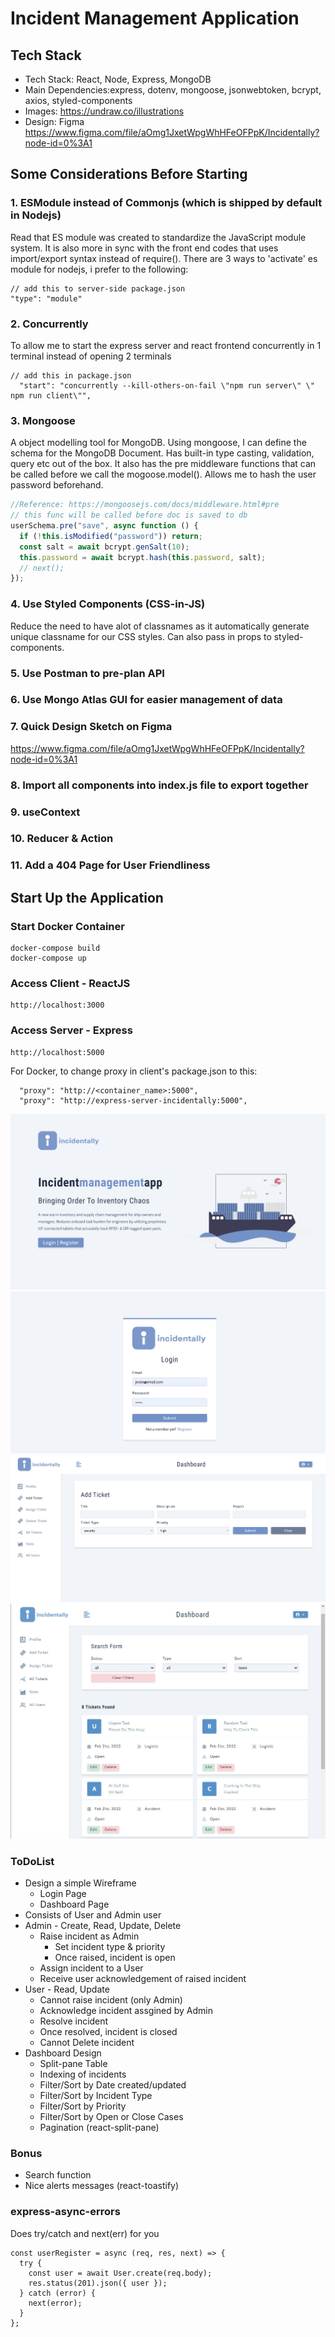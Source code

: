 # Incident Management Application

## Tech Stack

- Tech Stack: React, Node, Express, MongoDB
- Main Dependencies:express, dotenv, mongoose, jsonwebtoken, bcrypt, axios, styled-components
- Images: https://undraw.co/illustrations
- Design: Figma https://www.figma.com/file/aOmg1JxetWpgWhHFeOFPpK/Incidentally?node-id=0%3A1

## Some Considerations Before Starting

### 1. ESModule instead of Commonjs (which is shipped by default in Nodejs)

Read that ES module was created to standardize the JavaScript module system. It is also more in sync with the front end codes that uses import/export syntax instead of require(). There are 3 ways to 'activate' es module for nodejs, i prefer to the following:

```
// add this to server-side package.json
"type": "module"
```

### 2. Concurrently

To allow me to start the express server and react frontend concurrently in 1 terminal instead of opening 2 terminals

```
// add this in package.json
  "start": "concurrently --kill-others-on-fail \"npm run server\" \" npm run client\"",
```

### 3. Mongoose

A object modelling tool for MongoDB. Using mongoose, I can define the schema for the MongoDB Document.
Has built-in type casting, validation, query etc out of the box. It also has the pre middleware functions that can be called before we call the mogoose.model().
Allows me to hash the user password beforehand.

```JavaScript
//Reference: https://mongoosejs.com/docs/middleware.html#pre
// this func will be called before doc is saved to db
userSchema.pre("save", async function () {
  if (!this.isModified("password")) return;
  const salt = await bcrypt.genSalt(10);
  this.password = await bcrypt.hash(this.password, salt);
  // next();
});

```

### 4. Use Styled Components (CSS-in-JS)

Reduce the need to have alot of classnames as it automatically generate unique classname for our CSS styles.
Can also pass in props to styled-components.

### 5. Use Postman to pre-plan API

### 6. Use Mongo Atlas GUI for easier management of data

### 7. Quick Design Sketch on Figma

https://www.figma.com/file/aOmg1JxetWpgWhHFeOFPpK/Incidentally?node-id=0%3A1

### 8. Import all components into index.js file to export together

### 9. useContext

### 10. Reducer & Action

### 11. Add a 404 Page for User Friendliness

## Start Up the Application

### Start Docker Container

```
docker-compose build
docker-compose up
```

### Access Client - ReactJS

```
http://localhost:3000
```

### Access Server - Express

```
http://localhost:5000

```

For Docker, to change proxy in client's package.json to this:

```
  "proxy": "http://<container_name>:5000",
  "proxy": "http://express-server-incidentally:5000",
```

![Image1](/client/public/images/img01.jpg)
![Image2](/client/public/images/img02.jpg)
![Image3](/client/public/images/img03.jpg)
![Image4](/client/public/images/img04.jpg)

### ToDoList

- Design a simple Wireframe
  - Login Page
  - Dashboard Page
- Consists of User and Admin user
- Admin - Create, Read, Update, Delete
  - Raise incident as Admin
    - Set incident type & priority
    - Once raised, incident is open
  - Assign incident to a User
  - Receive user acknowledgement of raised incident
- User - Read, Update
  - Cannot raise incident (only Admin)
  - Acknowledge incident assgined by Admin
  - Resolve incident
  - Once resolved, incident is closed
  - Cannot Delete incident
- Dashboard Design
  - Split-pane Table
  - Indexing of incidents
  - Filter/Sort by Date created/updated
  - Filter/Sort by Incident Type
  - Filter/Sort by Priority
  - Filter/Sort by Open or Close Cases
  - Pagination (react-split-pane)

### Bonus

- Search function
- Nice alerts messages (react-toastify)

### express-async-errors

Does try/catch and next(err) for you

```
const userRegister = async (req, res, next) => {
  try {
    const user = await User.create(req.body);
    res.status(201).json({ user });
  } catch (error) {
    next(error);
  }
};
```
